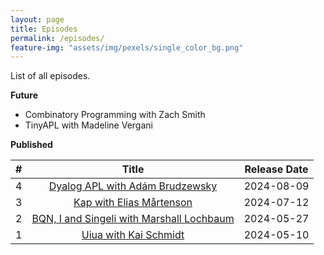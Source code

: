 ```yaml
---
layout: page
title: Episodes
permalink: /episodes/
feature-img: "assets/img/pexels/single_color_bg.png"
---
```


List of all episodes.

**Future**

- Combinatory Programming with Zach Smith
- TinyAPL with Madeline Vergani

**Published**

|   #   |                                            Title                                             | Release Date |
| :---: | :------------------------------------------------------------------------------------------: | :----------: |
|   4   |         [Dyalog APL with Adám Brudzewsky](https://www.youtube.com/live/6LrQithKj8w)          |  2024-08-09  |
|   3   |         [Kap with Elias Mårtenson](https://tacittalk.com/2024/06/03/Episode-3.html)          |  2024-07-12  |
|   2   | [BQN, I and Singeli with Marshall Lochbaum](https://tacittalk.com/2024/05/27/Episode-2.html) |  2024-05-27  |
|   1   |           [Uiua with Kai Schmidt](https://tacittalk.com/2024/05/10/Episode-1.html)           |  2024-05-10  |
